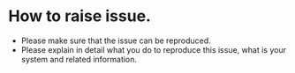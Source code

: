 # How to raise issue.

- Please make sure that the issue can be reproduced.
- Please explain in detail what you do to reproduce this issue, what is your system and related information. 
